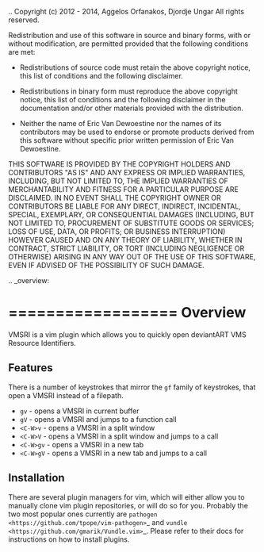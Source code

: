 .. Copyright (c) 2012 - 2014, 
   Aggelos Orfanakos, Djordje Ungar
   All rights reserved.

   Redistribution and use of this software in source and binary forms, with
   or without modification, are permitted provided that the following
   conditions are met:

   * Redistributions of source code must retain the above
     copyright notice, this list of conditions and the
     following disclaimer.

   * Redistributions in binary form must reproduce the above
     copyright notice, this list of conditions and the
     following disclaimer in the documentation and/or other
     materials provided with the distribution.

   * Neither the name of Eric Van Dewoestine nor the names of its
     contributors may be used to endorse or promote products derived from
     this software without specific prior written permission of
     Eric Van Dewoestine.

   THIS SOFTWARE IS PROVIDED BY THE COPYRIGHT HOLDERS AND CONTRIBUTORS "AS
   IS" AND ANY EXPRESS OR IMPLIED WARRANTIES, INCLUDING, BUT NOT LIMITED TO,
   THE IMPLIED WARRANTIES OF MERCHANTABILITY AND FITNESS FOR A PARTICULAR
   PURPOSE ARE DISCLAIMED. IN NO EVENT SHALL THE COPYRIGHT OWNER OR
   CONTRIBUTORS BE LIABLE FOR ANY DIRECT, INDIRECT, INCIDENTAL, SPECIAL,
   EXEMPLARY, OR CONSEQUENTIAL DAMAGES (INCLUDING, BUT NOT LIMITED TO,
   PROCUREMENT OF SUBSTITUTE GOODS OR SERVICES; LOSS OF USE, DATA, OR
   PROFITS; OR BUSINESS INTERRUPTION) HOWEVER CAUSED AND ON ANY THEORY OF
   LIABILITY, WHETHER IN CONTRACT, STRICT LIABILITY, OR TORT (INCLUDING
   NEGLIGENCE OR OTHERWISE) ARISING IN ANY WAY OUT OF THE USE OF THIS
   SOFTWARE, EVEN IF ADVISED OF THE POSSIBILITY OF SUCH DAMAGE.

.. _overview:

==================
Overview
==================

VMSRI is a vim plugin which allows you to quickly open deviantART VMS Resource Identifiers.

Features
--------
 There is a number of keystrokes that mirror the `gf` family of keystrokes, that open a VMSRI
 instead of a filepath.
  - `gv` - opens a VMSRI in current buffer
  - `gV` - opens a VMSRI and jumps to a function call
  - `<C-W>v` - opens a VMSRI in a split window
  - `<C-W>V` - opens a VMSRI in a split window and jumps to a call
  - `<C-W>gv` - opens a VMSRI in a new tab
  - `<C-W>gV` - opens a VMSRI in a new tab and jumps to a call

Installation
------------
There are several plugin managers for vim, which will either allow you to
manually clone vim plugin repositories, or will do so for you. Probably the
two most popular ones currently are `pathogen
<https://github.com/tpope/vim-pathogen>`_ and `vundle
<https://github.com/gmarik/Vundle.vim>`_. Please refer to their docs for
instructions on how to install plugins.
